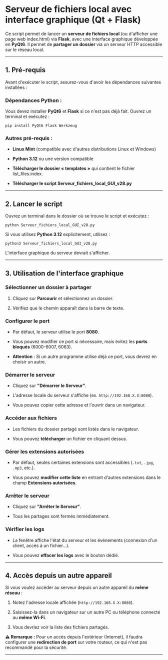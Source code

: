 **Serveur de fichiers local avec interface graphique (Qt + Flask)**
===================================================================

Ce script permet de lancer un **serveur de fichiers local** (ou d'afficher une page web index.html) via **Flask**, avec une interface graphique développée en **PyQt6**. Il permet de **partager un dossier** via un serveur HTTP accessible sur le réseau local.

* * * * *

**1\. Pré-requis**
------------------

Avant d'exécuter le script, assurez-vous d'avoir les dépendances suivantes installées :

### **Dépendances Python :**

Vous devez installer **PyQt6** et **Flask** si ce n'est pas déjà fait. Ouvrez un terminal et exécutez :

```
pip install PyQt6 Flask Werkzeug
```

### **Autres pré-requis :**

-   **Linux Mint** (compatible avec d'autres distributions Linux et Windows)

-   **Python 3.12** ou une version compatible

-   **Télécharger le dossier « templates »** qui contient le fichier list_files.index.

-   **Télécharger le script Serveur_fichiers_local_GUI_v28.py**

* * * * *

**2\. Lancer le script**
------------------------

Ouvrez un terminal dans le dossier où se trouve le script et exécutez :

```
python Serveur_fichiers_local_GUI_v28.py
```

Si vous utilisez **Python 3.12** explicitement, utilisez :

```
python3 Serveur_fichiers_local_GUI_v28.py
```

L'interface graphique du serveur devrait s'afficher.

* * * * *

**3\. Utilisation de l'interface graphique**
--------------------------------------------

### **Sélectionner un dossier à partager**

1.  Cliquez sur **Parcourir** et sélectionnez un dossier.

2.  Vérifiez que le chemin apparaît dans la barre de texte.

### **Configurer le port**

-   Par défaut, le serveur utilise le port **8080**.

-   Vous pouvez modifier ce port si nécessaire, mais évitez les **ports bloqués** (6000-6007, 6063).

-   **Attention** : Si un autre programme utilise déjà ce port, vous devrez en choisir un autre.

### **Démarrer le serveur**

-   Cliquez sur **"Démarrer le Serveur"**.

-   L'adresse locale du serveur s'affiche (ex. `http://192.168.X.X:8080`).

-   Vous pouvez copier cette adresse et l'ouvrir dans un navigateur.

### **Accéder aux fichiers**

-   Les fichiers du dossier partagé sont listés dans le navigateur.

-   Vous pouvez **télécharger** un fichier en cliquant dessus.

### **Gérer les extensions autorisées**

-   Par défaut, seules certaines extensions sont accessibles (`.txt`, `.jpg`, `.mp3`, etc.).

-   Vous pouvez **modifier cette liste** en entrant d'autres extensions dans le champ **Extensions autorisées**.

### **Arrêter le serveur**

-   Cliquez sur **"Arrêter le Serveur"**.

-   Tous les partages sont fermés immédiatement.

### **Vérifier les logs**

-   La fenêtre affiche l'état du serveur et les événements (connexion d'un client, accès à un fichier...).

-   Vous pouvez **effacer les logs** avec le bouton dédié.

* * * * *

**4\. Accès depuis un autre appareil**
--------------------------------------

Si vous voulez accéder au serveur depuis un autre appareil du **même réseau** :

1.  Notez l'adresse locale affichée (`http://192.168.X.X:8080`).

2.  Saisissez-la dans un navigateur sur un autre PC ou téléphone connecté au **même Wi-Fi**.

3.  Vous devriez voir la liste des fichiers partagés.

**⚠ Remarque :** Pour un accès depuis l'extérieur (Internet), il faudra configurer une **redirection de port** sur votre routeur, ce qui n'est pas recommandé pour la sécurité.

* * * * *

